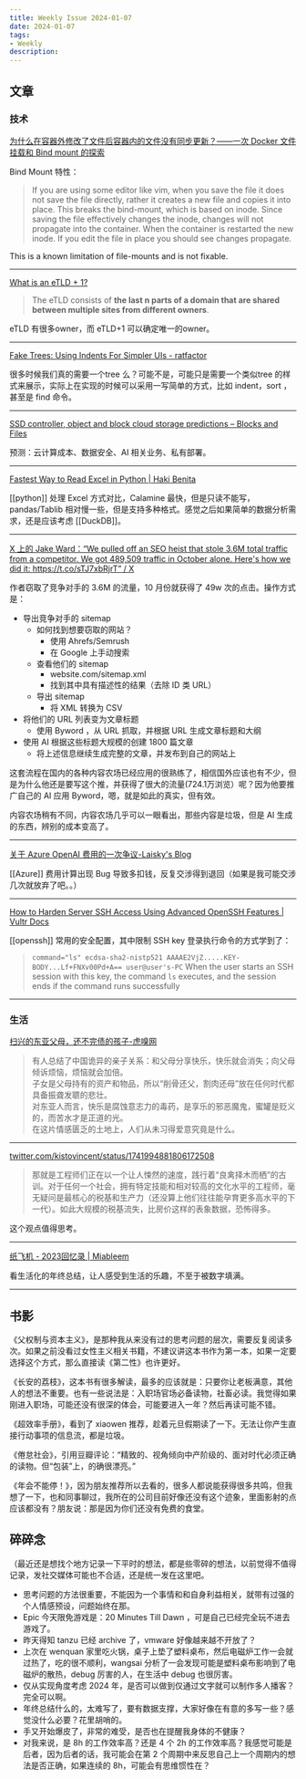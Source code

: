 ```yaml
---
title: Weekly Issue 2024-01-07
date: 2024-01-07
tags:
- Weekly
description:  
---
```



## 文章

### 技术

[为什么在容器外修改了文件后容器内的文件没有同步更新？——一次 Docker 文件挂载和 Bind mount 的探索](https://nova.moe/compose-file-mount/)

Bind Mount 特性：

>If you are using some editor like vim, when you save the file it does not save the file directly, rather it creates a new file and copies it into place. This breaks the bind-mount, which is based on inode. Since saving the file effectively changes the inode, changes will not propagate into the container. When the container is restarted the new inode. If you edit the file in place you should see changes propagate.

This is a known limitation of file-mounts and is not fixable.

---

[What is an eTLD + 1?](https://jfhr.me/what-is-an-etld-+-1/)

>The eTLD consists of **the last n parts of a domain that are shared between multiple sites from different owners**.

eTLD 有很多owner，而 eTLD+1 可以确定唯一的owner。

---

[Fake Trees: Using Indents For Simpler UIs - ratfactor](https://ratfactor.com/cards/fake-trees)

很多时候我们真的需要一个tree 么？可能不是，可能只是需要一个类似tree 的样式来展示，实际上在实现的时候可以采用一写简单的方式，比如 indent，sort ，甚至是 find 命令。

---
[SSD controller, object and block cloud storage predictions – Blocks and Files](https://blocksandfiles.com/2024/01/02/ssd-controller-object-and-block-cloud-storage-predictions/)

预测：云计算成本、数据安全、AI 相关业务、私有部署。

---

[Fastest Way to Read Excel in Python | Haki Benita](https://hakibenita.com/fast-excel-python#results-summary)

[[python]] 处理 Excel 方式对比，Calamine 最快，但是只读不能写，pandas/Tablib 相对慢一些，但是支持多种格式。感觉之后如果简单的数据分析需求，还是应该考虑 [[DuckDB]]。

---

[X 上的 Jake Ward：“We pulled off an SEO heist that stole 3.6M total traffic from a competitor. We got 489,509 traffic in October alone. Here's how we did it: https://t.co/sTJ7xbRjrT” / X](https://twitter.com/jakezward/status/1728032634037567509)

作者窃取了竞争对手的 3.6M 的流量，10 月份就获得了 49w 次的点击。操作方式是：
- 导出竞争对手的 sitemap
	- 如何找到想要窃取的网站？
		- 使用 Ahrefs/Semrush
		- 在 Google 上手动搜索
	- 查看他们的 sitemap
		- website.com/sitemap.xml
		- 找到其中具有描述性的结果（去除 ID 类 URL）
	- 导出 sitemap
		- 将 XML 转换为 CSV
- 将他们的 URL 列表变为文章标题
	- 使用 Byword ，从 URL 抓取，并根据 URL 生成文章标题和大纲
- 使用 AI 根据这些标题大规模的创建 1800 篇文章
	- 将上述信息继续生成完整的文章，并发布到自己的网站上

这套流程在国内的各种内容农场已经应用的很熟练了，相信国外应该也有不少，但是为什么他还是要写这个推，并获得了很大的流量(724.1万浏览）呢？因为他要推广自己的 AI 应用 Byword，嗯，就是如此的真实，但有效。

内容农场稍有不同，内容农场几乎可以一眼看出，那些内容是垃圾，但是 AI 生成的东西，辨别的成本变高了。

---

[关于 Azure OpenAI 费用的一次争议-Laisky's Blog](https://blog.laisky.com/p/azure-billing/?lang=zh)

[[Azure]] 费用计算出现 Bug 导致多扣钱，反复交涉得到退回（如果是我可能交涉几次就放弃了吧。。）

---

[How to Harden Server SSH Access Using Advanced OpenSSH Features | Vultr Docs](https://docs.vultr.com/how-to-harden-server-ssh-access-using-advanced-openssh-features)

[[openssh]] 常用的安全配置，其中限制 SSH key 登录执行命令的方式学到了：

> `command="ls" ecdsa-sha2-nistp521 AAAAE2VjZ.....KEY-BODY...Lf+FNXv00Pd+A== user@user's-PC`
> When the user starts an SSH session with this key, the command `ls` executes, and the session ends if the command runs successfully

---



### 生活

[扫兴的东亚父母，还不完债的孩子-虎嗅网](https://m.huxiu.com/article/1949158.html)

>有人总结了中国诡异的亲子关系：和父母分享快乐，快乐就会消失；向父母倾诉烦恼，烦恼就会加倍。  
>子女是父母持有的资产和物品，所以“削骨还父，割肉还母”放在任何时代都具备振聋发聩的悲壮。  
>对东亚人而言，快乐是腐蚀意志力的毒药，是享乐的邪恶魔鬼，蜜罐是贬义的，而苦水才是正道的光。  
>在这片情感匮乏的土地上，人们从未习得爱意究竟是什么。  

---

[twitter.com/kistovincent/status/1741994881806172508](https://twitter.com/kistovincent/status/1741994881806172508)

>那就是工程师们正在以一个让人悚然的速度，践行着“良禽择木而栖”的古训。对于任何一个社会，拥有特定技能和相对较高的文化水平的工程师，毫无疑问是最核心的税基和生产力（还没算上他们往往能孕育更多高水平的下一代）。如此大规模的税基流失，比房价这样的表象数据，恐怖得多。

这个观点值得思考。

---


[纸飞机 - 2023回忆录 | Miableem](https://miableem.com/blog/2023year-in-review)

看生活化的年终总结，让人感受到生活的乐趣，不至于被数字填满。

---




## 书影

《父权制与资本主义》，是那种我从来没有过的思考问题的层次，需要反复阅读多次。如果之前没看过女性主义相关书籍，不建议讲这本书作为第一本，如果一定要选择这个方式，那么直接读《第二性》也许更好。

《长安的荔枝》，这本书有很多解读，最多的应该就是：只要你让老板满意，其他人的想法不重要。也有一些说法是：入职场官场必备读物，社畜必读。我觉得如果刚进入职场，可能还没有很深的体会，可能要进入一年？然后再读可能不错。

《超效率手册》，看到了 xiaowen 推荐，趁着元旦假期读了一下。无法让你产生直接行动事项的信息流，都是垃圾。

《倦怠社会》，引用豆瓣评论：“精致的、视角倾向中产阶级的、面对时代必须正确的读物。但“包装”上，的确很漂亮。”

《年会不能停！》，因为朋友推荐所以去看的，很多人都说能获得很多共鸣，但我想了一下，也和同事聊过，我所在的公司目前好像还没有这个迹象，里面影射的点应该都没有？朋友说：那是因为你们还没有免费的食堂。

## 碎碎念

（最近还是想找个地方记录一下平时的想法，都是些零碎的想法，以前觉得不值得记录，发社交媒体可能也不合适，还是统一发在这里吧。

* 思考问题的方法很重要，不能因为一个事情和和自身利益相关，就带有过强的个人情感预设，问题始终在那。
* Epic 今天限免游戏是：20 Minutes Till Dawn ，可是自己已经完全玩不进去游戏了。
* 昨天得知 tanzu 已经 archive 了，vmware 好像越来越不开放了？
* 上次在 wenquan 家里吃火锅，桌子上垫了塑料桌布，然后电磁炉工作一会就过热了，吃的很不顺利，wangsai 分析了一会发现可能是塑料桌布影响到了电磁炉的散热，debug 厉害的人，在生活中 debug 也很厉害。
* 仅从实现角度考虑 2024 年，是否可以做到仅通过文字就可以制作多人播客？完全可以啊。
* 年终总结什么的，太难写了，要有数据支撑，大家好像在有意的多写一些？感觉没什么必要？花里胡哨的。
* 手又开始爆皮了，非常的难受，是否也在提醒我身体的不健康？
* 对我来说，是 8h 的工作效率高？还是 4 个 2h 的工作效率高？我感觉可能是后者，因为后者的话，我可能会在第 2 个周期中来反思自己上一个周期内的想法是否正确，如果连续的 8h，可能会有思维惯性在？

